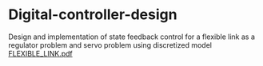 # Digital-controller-design
Design and implementation of state feedback control for a flexible link as a regulator problem and servo problem using discretized model
[FLEXIBLE_LINK.pdf](https://github.com/user-attachments/files/20150568/FLEXIBLE_LINK.pdf)
